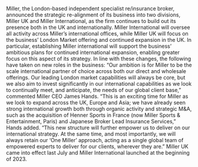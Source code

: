 Miller, the London-based independent specialist re/insurance broker, announced the strategic re-alignment of its business into two divisions, Miller UK and Miller International, as the firm continues to build out its presence both in the UK and internationally.
Miller International will oversee all activity across Miller’s international offices, while Miller UK will focus on the business’ London Market offering and continued expansion in the UK.
In particular, establishing Miller international will support the business’ ambitious plans for continued international expansion, enabling greater focus on this aspect of its strategy.
In line with these changes, the following have taken on new roles in the business:
“Our ambition is for Miller to be the scale international partner of choice across both our direct and wholesale offerings. Our leading London market capabilities will always be core, but we also aim to invest significantly in our international capabilities as we look to continually meet, and anticipate, the needs of our global client base,” commented Miller CEO James Hands.
“This is an exciting time for Miller as we look to expand across the UK, Europe and Asia; we have already seen strong international growth both through organic activity and strategic M&A, such as the acquisition of Henner Sports in France (now Miller Sports & Entertainment, Paris) and Japanese Broker Lead Insurance Services,” Hands added.
“This new structure will further empower us to deliver on our international strategy. At the same time, and most importantly, we will always retain our ‘One Miller’ approach, acting as a single global team of empowered experts to deliver for our clients, wherever they are.”
Miller UK came into effect last July and Miller International launched at the beginning of 2023.